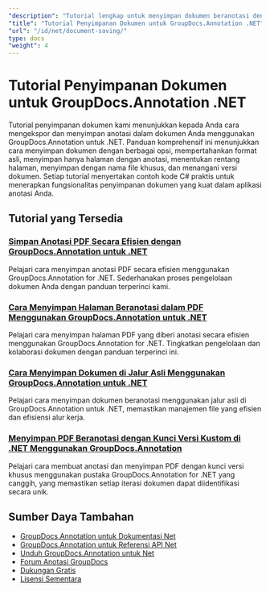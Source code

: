 ```yaml
---
"description": "Tutorial lengkap untuk menyimpan dokumen beranotasi dengan berbagai opsi menggunakan GroupDocs.Annotation untuk .NET."
"title": "Tutorial Penyimpanan Dokumen untuk GroupDocs.Annotation .NET"
"url": "/id/net/document-saving/"
type: docs
"weight": 4
---
```


# Tutorial Penyimpanan Dokumen untuk GroupDocs.Annotation .NET

Tutorial penyimpanan dokumen kami menunjukkan kepada Anda cara mengekspor dan menyimpan anotasi dalam dokumen Anda menggunakan GroupDocs.Annotation untuk .NET. Panduan komprehensif ini menunjukkan cara menyimpan dokumen dengan berbagai opsi, mempertahankan format asli, menyimpan hanya halaman dengan anotasi, menentukan rentang halaman, menyimpan dengan nama file khusus, dan menangani versi dokumen. Setiap tutorial menyertakan contoh kode C# praktis untuk menerapkan fungsionalitas penyimpanan dokumen yang kuat dalam aplikasi anotasi Anda.

## Tutorial yang Tersedia

### [Simpan Anotasi PDF Secara Efisien dengan GroupDocs.Annotation untuk .NET](./save-pdf-annotations-groupdocs-dotnet/)
Pelajari cara menyimpan anotasi PDF secara efisien menggunakan GroupDocs.Annotation for .NET. Sederhanakan proses pengelolaan dokumen Anda dengan panduan terperinci kami.

### [Cara Menyimpan Halaman Beranotasi dalam PDF Menggunakan GroupDocs.Annotation untuk .NET](./mastering-groupdocs-annotation-save-annotated-pdf-pages/)
Pelajari cara menyimpan halaman PDF yang diberi anotasi secara efisien menggunakan GroupDocs.Annotation for .NET. Tingkatkan pengelolaan dan kolaborasi dokumen dengan panduan terperinci ini.

### [Cara Menyimpan Dokumen di Jalur Asli Menggunakan GroupDocs.Annotation untuk .NET](./save-document-same-path-groupdocs-annotation-net/)
Pelajari cara menyimpan dokumen beranotasi menggunakan jalur asli di GroupDocs.Annotation untuk .NET, memastikan manajemen file yang efisien dan efisiensi alur kerja.

### [Menyimpan PDF Beranotasi dengan Kunci Versi Kustom di .NET Menggunakan GroupDocs.Annotation](./annotate-pdf-custom-version-key-groupdocs-net/)
Pelajari cara membuat anotasi dan menyimpan PDF dengan kunci versi khusus menggunakan pustaka GroupDocs.Annotation for .NET yang canggih, yang memastikan setiap iterasi dokumen dapat diidentifikasi secara unik.

## Sumber Daya Tambahan

- [GroupDocs.Annotation untuk Dokumentasi Net](https://docs.groupdocs.com/annotation/net/)
- [GroupDocs.Annotation untuk Referensi API Net](https://reference.groupdocs.com/annotation/net/)
- [Unduh GroupDocs.Annotation untuk Net](https://releases.groupdocs.com/annotation/net/)
- [Forum Anotasi GroupDocs](https://forum.groupdocs.com/c/annotation)
- [Dukungan Gratis](https://forum.groupdocs.com/)
- [Lisensi Sementara](https://purchase.groupdocs.com/temporary-license/)